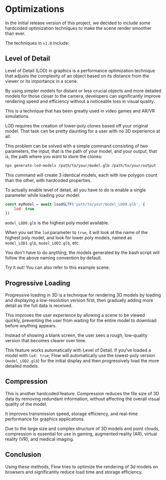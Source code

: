 # Optimizations

In the initial release version of this project, we decided to include some hardcoded optimization techniques to make the scene render smoother than ever.

The techniques in `v1.0` include:

## Level of Detail

Level of Detail (LOD) in graphics is a performance optimization technique that adjusts the complexity of an object based on its distance from the viewer or its importance in a scene. 

By using simpler models for distant or less crucial objects and more detailed models for those closer to the camera, developers can significantly improve rendering speed and efficiency without a noticeable loss in visual quality. 

This is a technique that has been greatly used in video games and AR/VR simulations.

LOD requires the creation of lower-poly clones based off your original model. That task can be pretty daunting for a user with no 3D experience at all. 

This problem can be solved with a simple command consisting of two parameters, the input, that is the path of your model, and your output, that is, the path where you want to store the clones:

``` bash
npx generate-lod-models /path/to/your/model.glb /path/to/your/output
```

This command will create 3 identical models, each with low polygon count than the other, with hardcoded properties.

To actually enable level of detail, all you have to do is enable a single parameter while loading your model:

``` javascript
const myModel = await loadGLTF('path/to/your/model_LOD0.glb', {
    lod: true
})
```
`model_LOD0.glb` is the highest poly model available.

When you set the `lod` parameter to `true`, it will look at the name of the highest poly model, and look for lower poly models, named as `model_LOD1.glb`, `model_LOD2.glb`, etc.

You don't have to do anything, the models generated by the bash script will follow the above naming convention by default.

Try it out! You can also refer to this example scene.

## Progressive Loading

Progressive loading in 3D is a technique for rendering 3D models by loading and displaying a low-resolution version first, then gradually adding more detail as the full data is received. 

This improves the user experience by allowing a scene to be viewed quickly, preventing the user from waiting for the entire model to download before anything appears. 

Instead of showing a blank screen, the user sees a rough, low-quality version that becomes clearer over time. 

This feature works automatically with Level of Detail. If you've loaded a model with `lod: true`, Flow will automatically use the lowest-poly version (`model_LOD2.glb`) for the initial display and then progressively load the more detailed models.

## Compression

This is another hardcoded feature. Compression reduces the file size of 3D data by removing redundant information, without affecting the overall visual quality of the model.

It improves transmission speed, storage efficiency, and real-time performance for graphics applications. 

Due to the large size and complex structure of 3D models and point clouds, compression is essential for use in gaming, augmented reality (AR), virtual reality (VR), and medical imaging. 

## Conclusion

Using these methods, Flow tries to optimize the rendering of 3d models on browsers and significantly reduce load time and storage efficiency.